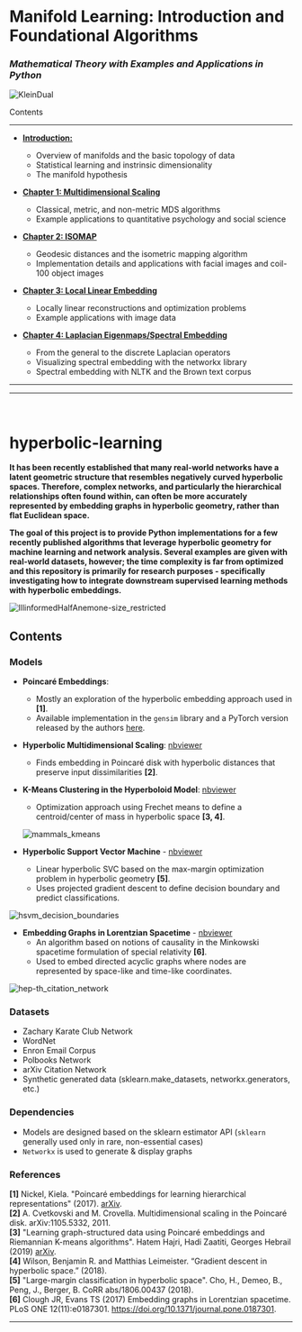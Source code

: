 # Manifold Learning: Introduction and Foundational Algorithms
### *Mathematical Theory with Examples and Applications in Python*

![KleinDual](https://user-images.githubusercontent.com/16658498/55211718-3e737900-51bb-11e9-8a4a-37ecf83c9ab0.gif)


Contents
___

* [**Introduction:**](https://nbviewer.jupyter.org/github/drewwilimitis/Manifold-Learning/blob/master/Manifold_Learning_Intro.ipynb)
    - Overview of manifolds and the basic topology of data
    - Statistical learning and instrinsic dimensionality
    - The manifold hypothesis 

* [**Chapter 1: Multidimensional Scaling**](https://nbviewer.jupyter.org/github/drewwilimitis/Manifold-Learning/blob/master/Multidimensional_Scaling.ipynb)
    - Classical, metric, and non-metric MDS algorithms
    - Example applications to quantitative psychology and social science
    
* [**Chapter 2: ISOMAP**](https://nbviewer.jupyter.org/github/drewwilimitis/Manifold-Learning/blob/master/Isomap.ipynb)
    - Geodesic distances and the isometric mapping algorithm
    - Implementation details and applications with facial images and coil-100 object images 

* [**Chapter 3: Local Linear Embedding**](https://nbviewer.jupyter.org/github/drewwilimitis/Manifold-Learning/blob/master/Locally_Linear_Embedding.ipynb)
    - Locally linear reconstructions and optimization problems
    - Example applications with image data
    
* [**Chapter 4: Laplacian Eigenmaps/Spectral Embedding**](https://nbviewer.jupyter.org/github/drewwilimitis/Manifold-Learning/blob/master/Laplacian-Eigenmaps.ipynb)
    - From the general to the discrete Laplacian operators
    - Visualizing spectral embedding with the networkx library
    - Spectral embedding with NLTK and the Brown text corpus
    
-----
-----
<br>

# hyperbolic-learning

**It has been recently established that many real-world networks have a latent geometric structure that resembles negatively curved hyperbolic spaces. Therefore, complex networks, and particularly the hierarchical relationships often found within, can often be more accurately represented by embedding graphs in hyperbolic geometry, rather than flat Euclidean space.**

**The goal of this project is to provide Python implementations for a few recently published algorithms that leverage hyperbolic geometry for machine learning and network analysis. Several examples are given with real-world datasets, however; the time complexity is far from optimized and this repository is primarily for research purposes - specifically investigating how to integrate downstream supervised learning methods with hyperbolic embeddings.**

![IllinformedHalfAnemone-size_restricted](https://user-images.githubusercontent.com/16658498/67390992-564d8880-f563-11e9-95af-a959085e72c1.gif)

## Contents

### Models
* __Poincaré Embeddings__: 
  - Mostly an exploration of the hyperbolic embedding approach used in __[1]__.
  - Available implementation in the `gensim` library and a PyTorch version released by the authors [here](https://github.com/facebookresearch/poincare-embeddings).
  
* __Hyperbolic Multidimensional Scaling__: [nbviewer](https://nbviewer.jupyter.org/github/drewwilimitis/hyperbolic-learning/blob/master/hyperbolic_mds/hyperbolic_mds_results.ipynb)
  - Finds embedding in Poincaré disk with hyperbolic distances that preserve input dissimilarities __[2]__.
  
* __K-Means Clustering in the Hyperboloid Model__: [nbviewer](https://nbviewer.jupyter.org/github/drewwilimitis/hyperbolic-learning/blob/master/hyperbolic_kmeans/hyperbolic_kmeans_results.ipynb)
  - Optimization approach using Frechet means to define a centroid/center of mass in hyperbolic space __[3, 4]__.


  ![mammals_kmeans](https://user-images.githubusercontent.com/16658498/69854762-7f8ec200-124f-11ea-9cab-719efc965aa2.png)

  
* __Hyperbolic Support Vector Machine__ - [nbviewer](https://nbviewer.jupyter.org/github/drewwilimitis/hyperbolic-learning/blob/master/hyperbolic_svm/hyperbolic_svm_results.ipynb)
  - Linear hyperbolic SVC based on the max-margin optimization problem in hyperbolic geometry __[5]__.
  - Uses projected gradient descent to define decision boundary and predict classifications.


![hsvm_decision_boundaries](https://user-images.githubusercontent.com/16658498/69854243-39852e80-124e-11ea-97aa-d8d34ba107d8.png)

  
* __Embedding Graphs in Lorentzian Spacetime__ -  [nbviewer](https://nbviewer.jupyter.org/github/drewwilimitis/hyperbolic-learning/blob/master/spacetime_graph_embeddings/spacetime_embedding_results.ipynb)
  - An algorithm based on notions of causality in the Minkowski spacetime formulation of special relativity __[6]__.
  - Used to embed directed acyclic graphs where nodes are represented by space-like and time-like coordinates. 

![hep-th_citation_network](https://user-images.githubusercontent.com/16658498/65956193-6fa16000-e40f-11e9-935b-a518a77b6525.png)

### Datasets
- Zachary Karate Club Network
- WordNet
- Enron Email Corpus
- Polbooks Network
- arXiv Citation Network
- Synthetic generated data (sklearn.make_datasets, networkx.generators, etc.)

### Dependencies
- Models are designed based on the sklearn estimator API (`sklearn` generally used only in rare, non-essential cases)
- `Networkx` is used to generate & display graphs

### References

__[1]__ Nickel, Kiela. "Poincaré embeddings for learning hierarchical representations" (2017). [arXiv](https://arxiv.org/pdf/1705.08039.pdf).<br>
__[2]__ A. Cvetkovski and M. Crovella. Multidimensional scaling in the Poincaré disk. arXiv:1105.5332, 2011.<br>
__[3]__ "Learning graph-structured data using Poincaré embeddings and Riemannian K-means algorithms". Hatem Hajri, Hadi Zaatiti, Georges Hebrail (2019) [arXiv](https://arxiv.org/abs/1907.01662).<br>
__[4]__ Wilson, Benjamin R. and Matthias Leimeister. “Gradient descent in hyperbolic space.” (2018).<br>
__[5]__ "Large-margin classification in hyperbolic space". Cho, H., Demeo, B., Peng, J., Berger, B. CoRR abs/1806.00437 (2018).<br>
__[6]__ Clough JR, Evans TS (2017) Embedding graphs in Lorentzian spacetime. PLoS ONE 12(11):e0187301. https://doi.org/10.1371/journal.pone.0187301.

-----
